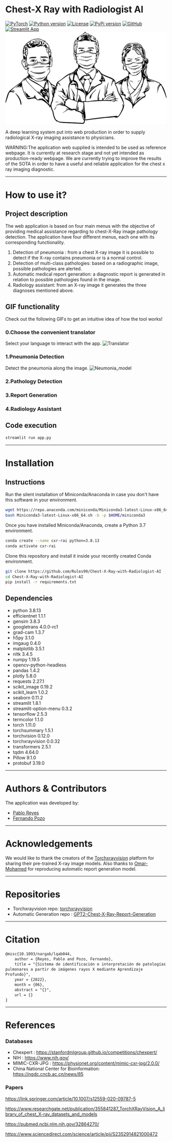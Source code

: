 # Chest-X Ray with Radiologist AI
<a href="https://pytorch.org/get-started/locally/"><img alt="PyTorch" src="https://img.shields.io/badge/PyTorch-ee4c2c?logo=pytorch&logoColor=white"></a>
[![Python version](https://img.shields.io/badge/python-3.8.13-blue.svg)](https://pypi.org/project/kedro/)
[![License](https://img.shields.io/github/license/TezRomacH/python-package-template)](https://github.com/TezRomacH/python-package-template/blob/master/LICENSE)
[![PyPi version](https://badgen.net/pypi/v/pip/)](https://pypi.com/project/pip)
[![GitHub](https://img.shields.io/badge/--181717?logo=github&logoColor=ffffff)](https://github.com/)
[![Streamlit App](https://static.streamlit.io/badges/streamlit_badge_black_white.svg)](https://share.streamlit.io/rules99/chest-x-ray-with-radiologist-ai/main/app.py)
<img src="./docs/doctors.jpg"
     alt="CX-AI Icon"
     style="text-align: center; margin-right: 10px;" />

A deep learning system put into web production in order to supply radiological X-ray imaging assistance to physicians.

WARNING:The application web supplied is intended to be used as reference webpage. It is currently at research stage and not yet intended as production-ready webpage. We are currently trying to improve the results of the SOTA in order to have a useful and reliable application for the chest x ray imaging diagnostic.

-----------------

# How to use it?

## Project description
The web application is based on four main menus with the objective of providing medical assistance regarding to chest-X-Ray image pathology detection. 
The application have four different menus, each one with its corresponding functionality. 
1. Detection of pneumonia : from a chest X-ray image it is possible to detect if the X-ray contains pneumonia or is a normal control. 
2. Detection of multi-class pathologies: based on a radiographic image, possible pathologies are alerted. 
3. Automatic medical report generation: a diagnostic report is generated in relation to possible pathologies found in the image.
4. Radiology assistant: from an X-ray image it generates the three diagnoses mentioned above.

## GIF functionality 
Check out the following GIFs to get an intuitive idea of how the tool works!
### 0.Choose the convenient translator
Select your language to interact with the app.
![Translator](https://user-images.githubusercontent.com/79108976/173670006-8cb033aa-f57e-4e06-9e41-17ef644e07c4.gif)
### 1.Pneumonia Detection
Detect the pneumonia along the image. 
![Neumonia_model](https://user-images.githubusercontent.com/79108976/173673873-9fcae09f-9dac-47f6-828f-6b1653b872de.gif)
### 2.Pathology Detection
### 3.Report Generation
### 4.Radiology Assistant
## Code execution

```sh
streamlit run app.py
```
--------
# Installation

## Instructions

Run the silent installation of Miniconda/Anaconda in case you don't have this software in your environment.

```sh
wget https://repo.anaconda.com/miniconda/Miniconda3-latest-Linux-x86_64.sh
bash Miniconda3-latest-Linux-x86_64.sh -b -p $HOME/miniconda3
```

Once you have installed Miniconda/Anaconda, create a Python 3.7 environment.

```sh
conda create --name cxr-rai python=3.8.13
conda activate cxr-rai
```

Clone this repository and install it inside your recently created Conda environment.

```sh
git clone https://github.com/Rules99/Chest-X-Ray-with-Radiologist-AI
cd Chest-X-Ray-with-Radiologist-AI
pip install -r requirements.txt
```

## Dependencies 
- python 3.8.13
- efficientnet 1.1.1
- gensim 3.8.3
- googletrans 4.0.0-rc1
- grad-cam 1.3.7
- h5py 3.1.0
- imgaug 0.4.0
- matplotlib 3.5.1
- nltk 3.4.5
- numpy 1.19.5
- opencv-python-headless 
- pandas   1.4.2
- plotly   5.8.0
- requests   2.27.1
- scikit_image   0.19.2
- scikit_learn   1.0.2
- seaborn   0.11.2
- streamlit   1.8.1
- streamlit-option-menu   0.3.2
- tensorflow 2.5.3
- termcolor   1.1.0
- torch   1.11.0
- torchsummary   1.5.1
- torchvision   0.12.0
- torchxrayvision   0.0.32
- transformers   2.5.1
- tqdm 4.64.0
- Pillow   9.1.0
- protobuf   3.19.0

--------
# Authors & Contributors

The application was developed by:
- [Pablo Reyes](https://github.com/Rules99)
- [Fernando Pozo](www.fpozoc.com)

--------
# Acknowledgements
We would like to thank the creators of the [Torchxrayvision](https://github.com/mlmed/torchxrayvision) platform for sharing their pre-trained X-ray image models.
Also thanks to [Omar-Mohamed](https://github.com/omar-mohamed) for reproducing  automatic report generation model. 

--------
# Repositories
- Torchxrayvision repo: [torchxrayvision](https://github.com/mlmed/torchxrayvision)
- Automatic Generation repo : [GPT2-Chest-X-Ray-Report-Generation](https://github.com/omar-mohamed/GPT2-Chest-X-Ray-Report-Generation)

--------
# Citation

```text
@misc{10.1093/nargab/lqab044,
    author = {Reyes, Pablo and Pozo, Fernando},
    title = "{Sistema de identificación e interpretación de patologías pulmonares a partir de imágenes rayos X mediante Aprendizaje Profundo}",
    year = {2022},
    month = {06},
    abstract = "{}",
    url = {}
}
```
--------
# References

### Databases

- Chexpert : https://stanfordmlgroup.github.io/competitions/chexpert/
- NIH      : https://www.nih.gov/
- MIMIC-CXR-JPG : https://physionet.org/content/mimic-cxr-jpg/2.0.0/
- China National Center for Bioinformation: https://ngdc.cncb.ac.cn/news/85

### Papers
https://link.springer.com/article/10.1007/s12559-020-09787-5

https://www.researchgate.net/publication/355841287_TorchXRayVision_A_library_of_chest_X-ray_datasets_and_models


https://pubmed.ncbi.nlm.nih.gov/32864270/

https://www.sciencedirect.com/science/article/pii/S2352914821000472
